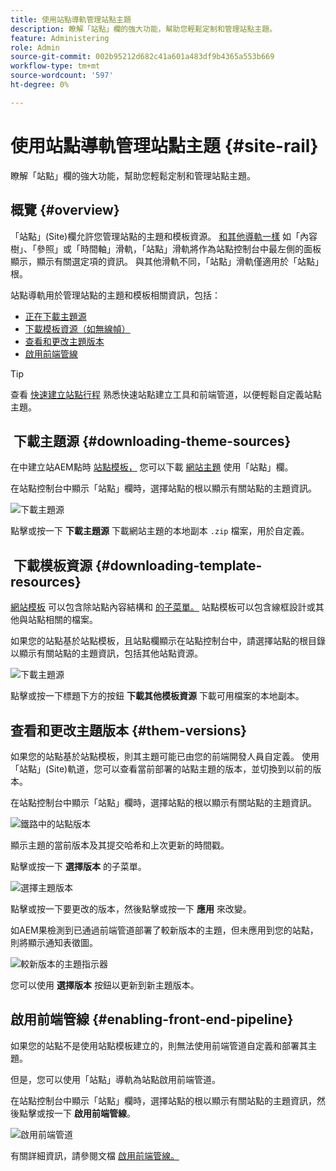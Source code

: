 ```yaml
---
title: 使用站點導軌管理站點主題
description: 瞭解「站點」欄的強大功能，幫助您輕鬆定制和管理站點主題。
feature: Administering
role: Admin
source-git-commit: 002b95212d682c41a601a483df9b4365a553b669
workflow-type: tm+mt
source-wordcount: '597'
ht-degree: 0%

---
```



# 使用站點導軌管理站點主題 {#site-rail}

瞭解「站點」欄的強大功能，幫助您輕鬆定制和管理站點主題。

## 概覽 {#overview}

「站點」(Site)欄允許您管理站點的主題和模板資源。 [和其他導軌一樣](/help/sites-cloud/authoring/getting-started/basic-handling.md#rail-selector) 如「內容樹」、「參照」或「時間軸」滑軌，「站點」滑軌將作為站點控制台中最左側的面板顯示，顯示有關選定項的資訊。 與其他滑軌不同，「站點」滑軌僅適用於「站點」根。

站點導軌用於管理站點的主題和模板相關資訊，包括：

* [正在下載主題源](#downloading-theme-sources)
* [下載模板資源（如無線幀）](#downloading-template-resources)
* [查看和更改主題版本](#theme-vrsions)
* [啟用前端管線](#enabling-the-front-end-pipeline)

>[!TIP]
>
>查看 [快速建立站點行程](/help/journey-sites/quick-site/overview.md) 熟悉快速站點建立工具和前端管道，以便輕鬆自定義站點主題。

##  下載主題源 {#downloading-theme-sources}

在中建立站AEM點時 [站點模板，](site-templates.md) 您可以下載 [網站主題](site-themes.md) 使用「站點」欄。

在站點控制台中顯示「站點」欄時，選擇站點的根以顯示有關站點的主題資訊。

![下載主題源](/help/sites-cloud/administering/assets/download-theme-wireframe.png)

點擊或按一下 **下載主題源** 下載網站主題的本地副本 `.zip` 檔案，用於自定義。

##  下載模板資源 {#downloading-template-resources}

[網站模板](site-templates.md) 可以包含除站點內容結構和 [的子菜單。](site-themes.md) 站點模板可以包含線框設計或其他與站點相關的檔案。

如果您的站點基於站點模板，且站點欄顯示在站點控制台中，請選擇站點的根目錄以顯示有關站點的主題資訊，包括其他站點資源。

![下載主題源](/help/sites-cloud/administering/assets/download-theme-wireframe.png)

點擊或按一下標題下方的按鈕 **下載其他模板資源** 下載可用檔案的本地副本。

## 查看和更改主題版本 {#them-versions}

如果您的站點基於站點模板，則其主題可能已由您的前端開發人員自定義。 使用「站點」(Site)軌道，您可以查看當前部署的站點主題的版本，並切換到以前的版本。

在站點控制台中顯示「站點」欄時，選擇站點的根以顯示有關站點的主題資訊。

![鐵路中的站點版本](/help/sites-cloud/administering/assets/theme-versions.png)

顯示主題的當前版本及其提交哈希和上次更新的時間戳。

點擊或按一下 **選擇版本** 的子菜單。

![選擇主題版本](/help/sites-cloud/administering/assets/select-theme-versions.png)

點擊或按一下要更改的版本，然後點擊或按一下 **應用** 來改變。

如AEM果檢測到已通過前端管道部署了較新版本的主題，但未應用到您的站點，則將顯示通知表徵圖。

![較新版本的主題指示器](/help/sites-cloud/administering/assets/new-theme-version.png)

您可以使用 **選擇版本** 按鈕以更新到新主題版本。

## 啟用前端管線 {#enabling-front-end-pipeline}

如果您的站點不是使用站點模板建立的，則無法使用前端管道自定義和部署其主題。

但是，您可以使用「站點」導軌為站點啟用前端管道。

在站點控制台中顯示「站點」欄時，選擇站點的根以顯示有關站點的主題資訊，然後點擊或按一下 **啟用前端管線**。

![啟用前端管道](/help/sites-cloud/administering/assets/enable-fep.png)

有關詳細資訊，請參閱文檔 [啟用前端管線。](enable-front-end-pipeline.md)